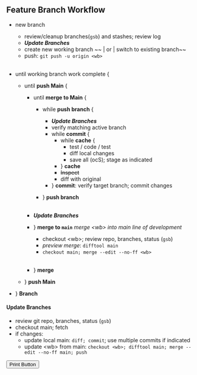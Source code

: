 ## Feature Branch Workflow

- new branch
  - review/cleanup branches(`gsb`) and stashes; review log
  - ***Update Branches***
  - create new working branch ~~ | or | switch to existing branch~~
  - push: `git push -u origin <wb>`<br/><br/>

- until working branch work complete {
  - until **push Main** {
    - until **merge to Main** {

      - while **push branch** {
        - ***Update Branches***
        - verify matching active branch
        - while **commit** {
          - while **cache** {
            - test / code / test
            - diff local changes
            - save all (ocS); stage as indicated
          - } **cache**
          - ~~Inspect~~
          - diff with original
        - } **commit**: verify target branch; commit changes

      - } **push branch**
<br/><br/>
    - ***Update Branches***
    - } **merge to `main`** *merge &lt;wb&gt; into main line of development*
      - checkout &lt;wb&gt;; review repo, branches, status (`gsb`)
      - *preview merge*: `difftool main`
      - `checkout main; merge --edit --no-ff <wb>`<br><br>
    - } **merge**
  - } **push Main**
- } **Branch**

#### Update Branches
- review git repo, branches, status (`gsb`)
- checkout main; fetch
- if changes:
  - update local main: `diff; commit`; use multiple commits if indicated
  - update &lt;wb&gt; from main: `checkout <wb>; difftool main; merge --edit --no-ff main; push`

<button onclick="window.print()">Print Button</button>
